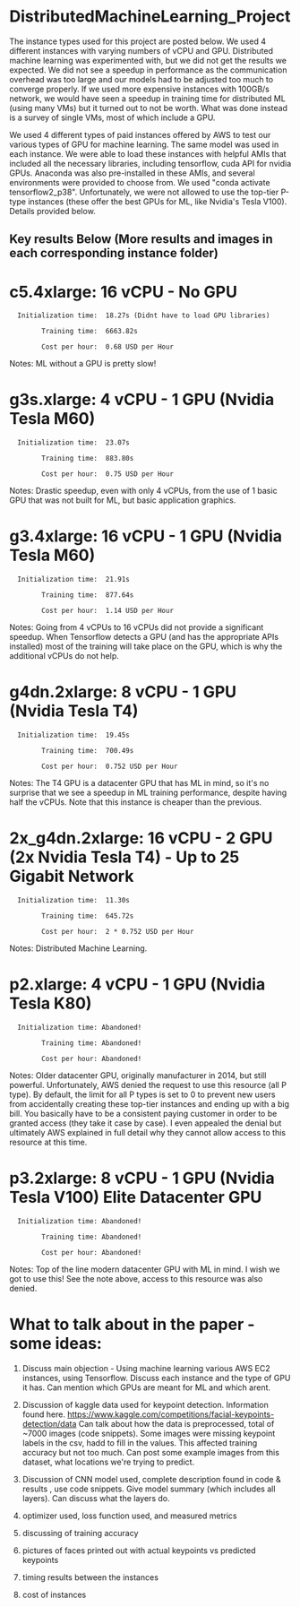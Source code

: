 # DistributedMachineLearning_Project

The instance types used for this project are posted below. We used 4 different instances with varying numbers of vCPU and GPU. 
Distributed machine learning was experimented with, but we did not get the results we expected. We did not see a speedup in performance as the communication overhead was too large and our models had to be adjusted too much to converge properly. If we used more expensive instances with 100GB/s network, we would have seen a speedup in training time for distributed ML (using many VMs) but it turned out to not be worth. What was done instead is a survey of single VMs, most of which include a GPU.

We used 4 different types of paid instances offered by AWS to test our various types of GPU for machine learning. 
The same model was used in each instance. 
We were able to load these instances with helpful AMIs that included all the necessary libraries, including tensorflow, cuda API for nvidia GPUs. 
Anaconda was also pre-installed in these AMIs, and several environments were provided to choose from. We used "conda activate tensorflow2_p38".
Unfortunately, we were not allowed to use the top-tier P-type instances (these offer the best GPUs for ML, like Nvidia's Tesla V100). 
Details provided below.

## Key results Below (More results and images in each corresponding instance folder)

# c5.4xlarge:  16 vCPU - No GPU

      Initialization time:  18.27s (Didnt have to load GPU libraries)

            Training time:  6663.82s

            Cost per hour:  0.68 USD per Hour

Notes: ML without a GPU is pretty slow!



# g3s.xlarge:  4 vCPU - 1 GPU (Nvidia Tesla M60)

      Initialization time:  23.07s

            Training time:  883.80s

            Cost per hour:  0.75 USD per Hour

Notes: Drastic speedup, even with only 4 vCPUs, from the use of 1 basic GPU that was not built for ML, but basic application graphics.



# g3.4xlarge:  16 vCPU - 1 GPU (Nvidia Tesla M60)

      Initialization time:  21.91s

            Training time:  877.64s   

            Cost per hour:  1.14 USD per Hour

Notes: Going from 4 vCPUs to 16 vCPUs did not provide a significant speedup. When Tensorflow detects a GPU (and has the appropriate APIs installed) most of the training will take place on the GPU, which is why the additional vCPUs do not help.



# g4dn.2xlarge:  8 vCPU - 1 GPU (Nvidia Tesla T4)

      Initialization time:  19.45s

            Training time:  700.49s

            Cost per hour:  0.752 USD per Hour

Notes: The T4 GPU is a datacenter GPU that has ML in mind, so it's no surprise that we see a speedup in ML training performance, despite having half the vCPUs. Note that this instance is cheaper than the previous.



# 2x_g4dn.2xlarge:  16 vCPU - 2 GPU (2x Nvidia Tesla T4) - Up to 25 Gigabit Network

      Initialization time:  11.30s

            Training time:  645.72s

            Cost per hour:  2 * 0.752 USD per Hour

Notes: Distributed Machine Learning. 



# p2.xlarge:  4 vCPU - 1 GPU (Nvidia Tesla K80) 

      Initialization time: Abandoned!

            Training time: Abandoned!

            Cost per hour: Abandoned!

Notes: Older datacenter GPU, originally manufacturer in 2014, but still powerful.
Unfortunately, AWS denied the request to use this resource (all P type).
By default, the limit for all P types is set to 0 to prevent new users from accidentally creating these
top-tier instances and ending up with a big bill. You basically have to be a consistent paying customer
in order to be granted access (they take it case by case). I even appealed the denial but ultimately
AWS explained in full detail why they cannot allow access to this resource at this time.



# p3.2xlarge:  8 vCPU - 1 GPU (Nvidia Tesla V100) Elite Datacenter GPU

      Initialization time: Abandoned!

            Training time: Abandoned!

            Cost per hour: Abandoned!

Notes: Top of the line modern datacenter GPU with ML in mind. I wish we got to use this!
See the note above, access to this resource was also denied.


# What to talk about in the paper - some ideas:

1) Discuss main objection - Using machine learning various AWS EC2 instances, using Tensorflow. Discuss each instance and the type of GPU it has. Can mention which GPUs are meant for ML and which arent.

2) Discussion of kaggle data used for keypoint detection. Information found here.
https://www.kaggle.com/competitions/facial-keypoints-detection/data
Can talk about how the data is preprocessed, total of ~7000 images (code snippets). Some images were missing keypoint labels in the csv, hadd to fill in the values. This affected training accuracy but not too much. Can post some example images from this dataset, what locations we're trying to predict.

3) Discussion of CNN model used, complete description found in code & results , use code snippets. Give model summary (which includes all layers). Can discuss what the layers do.

4) optimizer used, loss function used, and measured metrics

5) discussing of training accuracy

6) pictures of faces printed out with actual keypoints vs predicted keypoints

7) timing results between the instances

8) cost of instances
